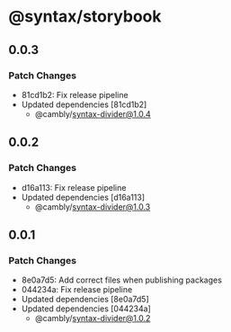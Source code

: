 # @syntax/storybook

## 0.0.3

### Patch Changes

- 81cd1b2: Fix release pipeline
- Updated dependencies [81cd1b2]
  - @cambly/syntax-divider@1.0.4

## 0.0.2

### Patch Changes

- d16a113: Fix release pipeline
- Updated dependencies [d16a113]
  - @cambly/syntax-divider@1.0.3

## 0.0.1

### Patch Changes

- 8e0a7d5: Add correct files when publishing packages
- 044234a: Fix release pipeline
- Updated dependencies [8e0a7d5]
- Updated dependencies [044234a]
  - @cambly/syntax-divider@1.0.2
